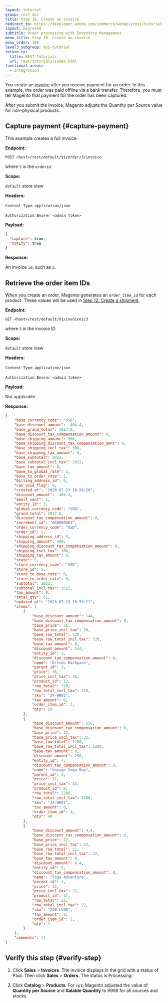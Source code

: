 ```yaml
---
layout: tutorial
group: rest-api
title: Step 10. Create an invoice
redirect_to: https://developer.adobe.com/commerce/webapi/rest/tutorials/inventory/create-invoice/
layout: migrated
subtitle: Order processing with Inventory Management
menu_title: Step 10. Create an invoice
menu_order: 100
level3_subgroup: msi-tutorial
return_to:
  title: REST Tutorials
  url: rest/tutorials/index.html
functional_areas:
  - Integration
---
```


You create an [invoice](https://glossary.magento.com/invoice) after you receive payment for an order. In this example, the order was paid offline via a bank transfer. Therefore, you must tell Magento that payment for the order has been captured.

After you submit the invoice, Magento adjusts the Quantity per Source value for non-physical products.

## Capture payment {#capture-payment}

This example creates a full invoice.

**Endpoint:**

`POST <host>/rest/default/V1/order/3/invoice`

where `3` is the `orderid`

**Scope:**

`default` store view

**Headers:**

`Content-Type`: `application/json`

`Authorization`: `Bearer <admin token>`

**Payload:**

```json
{
  "capture": true,
  "notify": true
}
```

**Response:**

An invoice `id`, such as `3`.

## Retrieve the order item IDs

When you create an order, Magento generates an `order_item_id` for each product. These values will be used in [Step 12. Create a shipment](https://developer.adobe.com/commerce/webapi/rest/tutorials/inventory/create-shipment).

**Endpoint:**

`GET <host>/rest/default/V1/invoices/3`

where `3` is the invoice ID

**Scope:**

`default` store view

**Headers:**

`Content-Type`: `application/json`

`Authorization`: `Bearer <admin token>`

**Payload:**

Not applicable

**Response:**

```json
{
    "base_currency_code": "USD",
    "base_discount_amount": -404.4,
    "base_grand_total": 1917.6,
    "base_discount_tax_compensation_amount": 0,
    "base_shipping_amount": 300,
    "base_shipping_discount_tax_compensation_amnt": 0,
    "base_shipping_incl_tax": 300,
    "base_shipping_tax_amount": 0,
    "base_subtotal": 2022,
    "base_subtotal_incl_tax": 2022,
    "base_tax_amount": 0,
    "base_to_global_rate": 1,
    "base_to_order_rate": 1,
    "billing_address_id": 6,
    "can_void_flag": 0,
    "created_at": "2020-07-23 16:59:20",
    "discount_amount": -404.4,
    "email_sent": 1,
    "entity_id": 3,
    "global_currency_code": "USD",
    "grand_total": 1917.6,
    "discount_tax_compensation_amount": 0,
    "increment_id": "000000003",
    "order_currency_code": "USD",
    "order_id": 3,
    "shipping_address_id": 5,
    "shipping_amount": 300,
    "shipping_discount_tax_compensation_amount": 0,
    "shipping_incl_tax": 300,
    "shipping_tax_amount": 0,
    "state": 2,
    "store_currency_code": "USD",
    "store_id": 1,
    "store_to_base_rate": 0,
    "store_to_order_rate": 0,
    "subtotal": 2022,
    "subtotal_incl_tax": 2022,
    "tax_amount": 0,
    "total_qty": 61,
    "updated_at": "2020-07-23 16:59:21",
    "items": [
        {
            "base_discount_amount": 144,
            "base_discount_tax_compensation_amount": 0,
            "base_price": 36,
            "base_price_incl_tax": 36,
            "base_row_total": 720,
            "base_row_total_incl_tax": 720,
            "base_tax_amount": 0,
            "discount_amount": 144,
            "entity_id": 3,
            "discount_tax_compensation_amount": 0,
            "name": "Driven Backpack",
            "parent_id": 3,
            "price": 36,
            "price_incl_tax": 36,
            "product_id": 12,
            "row_total": 720,
            "row_total_incl_tax": 720,
            "sku": "24-WB03",
            "tax_amount": 0,
            "order_item_id": 3,
            "qty": 20
        },
        {
            "base_discount_amount": 256,
            "base_discount_tax_compensation_amount": 0,
            "base_price": 32,
            "base_price_incl_tax": 32,
            "base_row_total": 1280,
            "base_row_total_incl_tax": 1280,
            "base_tax_amount": 0,
            "discount_amount": 256,
            "entity_id": 4,
            "discount_tax_compensation_amount": 0,
            "name": "Voyage Yoga Bag",
            "parent_id": 3,
            "price": 32,
            "price_incl_tax": 32,
            "product_id": 8,
            "row_total": 1280,
            "row_total_incl_tax": 1280,
            "sku": "24-WB01",
            "tax_amount": 0,
            "order_item_id": 4,
            "qty": 40
        },
        {
            "base_discount_amount": 4.4,
            "base_discount_tax_compensation_amount": 0,
            "base_price": 22,
            "base_price_incl_tax": 22,
            "base_row_total": 22,
            "base_row_total_incl_tax": 22,
            "base_tax_amount": 0,
            "discount_amount": 4.4,
            "entity_id": 5,
            "discount_tax_compensation_amount": 0,
            "name": "Yoga Adventure",
            "parent_id": 3,
            "price": 22,
            "price_incl_tax": 22,
            "product_id": 47,
            "row_total": 22,
            "row_total_incl_tax": 22,
            "sku": "240-LV06",
            "tax_amount": 0,
            "order_item_id": 5,
            "qty": 1
        }
    ],
    "comments": []
}
```

## Verify this step {#verify-step}

1. Click **Sales** > **Invoices**. The invoice displays in the grid with a status of Paid. Then click **Sales** > **Orders**. The status is Processing.

1. Click **Catalog** > **Products**. For `vp1`, Magento adjusted the value of **Quantity per Source** and **Salable Quantity** to 9998 for all sources and stocks.
